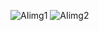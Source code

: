 ![AIimg1](https://github.com/Vyankatesh-2108/Automated-Image-Creator/assets/69151188/ed9933b5-7c85-461c-aaa7-826cab735c86)
![AIimg2](https://github.com/Vyankatesh-2108/Automated-Image-Creator/assets/69151188/c0c994d2-eef5-4273-94d5-03e755be4b53)
